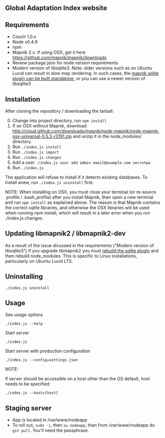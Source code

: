 Global Adaptation Index website
--------------------------

Requirements
------------

- Couch 1.0.x
- Node v0.4.9
- npm
- Mapnik 2.x.  If using OSX, get it here https://github.com/mapnik/mapnik/downloads
- Review package.json for node version requirements
- Modern version of libsqlite3. Note: older versions such as on Ubuntu Lucid can result in slow map rendering. In such cases, the [mapnik sqlite plugin can be built standalone](https://github.com/springmeyer/sqlite3-mapnik), or you can use a newer version of libsqlite3

Installation
------------

After cloning the repository / downloading the tarball:

0. Change into project directory, run `npm install`
1. If on OSX without Mapnik, download http://cloud.github.com/downloads/mapnik/node-mapnik/node-mapnik-osx-universal-0.5.3-r3191.zip and unzip it in the node_modules/ directory.
2. Run `./index.js install`
3. Run `./index.js import`
4. Run `./index.js changes`
5. Add a user `./index.js user add admin email@example.com secretpw`
6. Run `./index.js`

The application will refuse to install if it detects existing databases. To
install anew, run `./index.js uninstall` first.

NOTE: When installing on OSX, you must close your terminal (or re-source .profile / .bash_profile) after you install Mapnik, then open a new terminal and run `npm install` as explained above.  The reason is that Mapnik contains the correct sqlite libraries, and otherwise the OSX libraries will be used when running npm install, which will result in a later error when you run ./index.js changes.

Updating libmapnik2 / libmapnik2-dev
------------------------------------

As a result of the issue dicussed in the requirements ("Modern version of libsqlite3") if you upgrade libmapnik2 you must [rebuild the sqlite plugin](https://github.com/springmeyer/sqlite3-mapnik) and then rebuild node_modules.  This is specific to Linux installations, particularly on Ubuntu Lucid LTS.

Uninstalling
------------

    ./index.js uninstall

Usage
-----

See usage options

    ./index.js --help

Start server

    ./index.js

Start server with production configuration

    ./index.js --config=settings.json

NOTE:

If server should be accessible on a host other than the OS default, host needs
to be specified:

    ./index.js --host=[host]


Staging server
--------------

* App is located in /var/www/nodeapp
* To roll out, `sudo -i`, then `su nodeapp`, then from /var/www/nodeapp do `git pull`.  You'll need the passphrase.